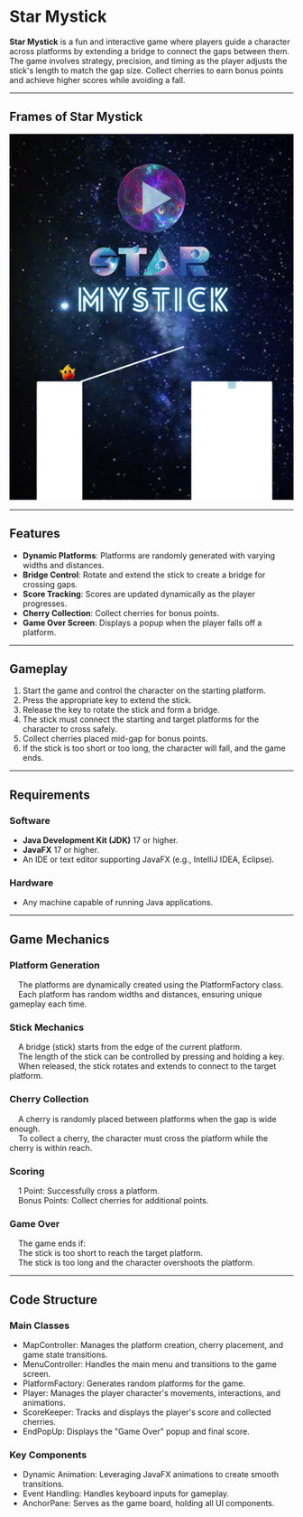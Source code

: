 # Star Mystick
**Star Mystick** is a fun and interactive game where players guide a character across platforms by extending a bridge to connect the gaps between them. The game involves strategy, precision, and timing as the player adjusts the stick's length to match the gap size. Collect cherries to earn bonus points and achieve higher scores while avoiding a fall.

---
## Frames of Star Mystick
![App Home Page](homepage.png)

---

## Features

- **Dynamic Platforms**: Platforms are randomly generated with varying widths and distances.
- **Bridge Control**: Rotate and extend the stick to create a bridge for crossing gaps.
- **Score Tracking**: Scores are updated dynamically as the player progresses.
- **Cherry Collection**: Collect cherries for bonus points.
- **Game Over Screen**: Displays a popup when the player falls off a platform.

---

## Gameplay

1. Start the game and control the character on the starting platform.
2. Press the appropriate key to extend the stick.
3. Release the key to rotate the stick and form a bridge.
4. The stick must connect the starting and target platforms for the character to cross safely.
5. Collect cherries placed mid-gap for bonus points.
6. If the stick is too short or too long, the character will fall, and the game ends.

---

## Requirements

### Software
- **Java Development Kit (JDK)** 17 or higher.
- **JavaFX** 17 or higher.
- An IDE or text editor supporting JavaFX (e.g., IntelliJ IDEA, Eclipse).

### Hardware
- Any machine capable of running Java applications.

---

## Game Mechanics

### Platform Generation
&nbsp;&nbsp;&nbsp;&nbsp;The platforms are dynamically created using the PlatformFactory class.</br>
&nbsp;&nbsp;&nbsp;&nbsp;Each platform has random widths and distances, ensuring unique gameplay each time.

### Stick Mechanics
&nbsp;&nbsp;&nbsp;&nbsp;A bridge (stick) starts from the edge of the current platform.</br>
&nbsp;&nbsp;&nbsp;&nbsp;The length of the stick can be controlled by pressing and holding a key.</br>
&nbsp;&nbsp;&nbsp;&nbsp;When released, the stick rotates and extends to connect to the target platform.

### Cherry Collection
&nbsp;&nbsp;&nbsp;&nbsp;A cherry is randomly placed between platforms when the gap is wide enough.</br>
&nbsp;&nbsp;&nbsp;&nbsp;To collect a cherry, the character must cross the platform while the cherry is within reach.

### Scoring
&nbsp;&nbsp;&nbsp;&nbsp;1 Point: Successfully cross a platform. </br>
&nbsp;&nbsp;&nbsp;&nbsp;Bonus Points: Collect cherries for additional points.

### Game Over
&nbsp;&nbsp;&nbsp;&nbsp;The game ends if:</br>
&nbsp;&nbsp;&nbsp;&nbsp;The stick is too short to reach the target platform.</br>
&nbsp;&nbsp;&nbsp;&nbsp;The stick is too long and the character overshoots the platform.</br>

---

## Code Structure

### Main Classes
* MapController: Manages the platform creation, cherry placement, and game state transitions.
* MenuController: Handles the main menu and transitions to the game screen.
* PlatformFactory: Generates random platforms for the game.
* Player: Manages the player character's movements, interactions, and animations.
* ScoreKeeper: Tracks and displays the player's score and collected cherries.
* EndPopUp: Displays the "Game Over" popup and final score.
### Key Components
* Dynamic Animation: Leveraging JavaFX animations to create smooth transitions.
* Event Handling: Handles keyboard inputs for gameplay.
* AnchorPane: Serves as the game board, holding all UI components.

